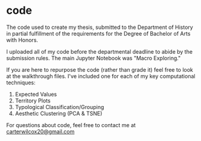 # code
The code used to create my thesis, submitted to the Department of History in partial fulfillment of the requirements for the Degree of Bachelor of Arts with Honors.

I uploaded all of my code before the departmental deadline to abide by the submission rules.
The main Jupyter Notebook was "Macro Exploring."

If you are here to repurpose the code (rather than grade it) feel free to look at the walkthrough files.
I've included one for each of my key computational techniques:
1. Expected Values
2. Territory Plots
3. Typological Classification/Grouping
4. Aesthetic Clustering (PCA & TSNE)

For questions about code, feel free to contact me at carterwilcox20@gmail.com
